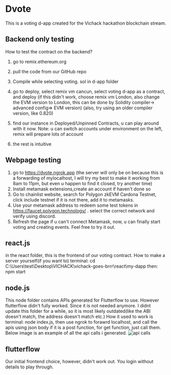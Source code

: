 # Dvote
This is a voting d-app created for the Vichack hackathon blockchain stream.
## Backend only testing
How to test the contract on the backend?

1. go to remix.ethereum.org
2. pull the code from our GitHub repo
3. Compile while selecting voting. sol in d-app folder
4. go to deploy, select remix vm cancun, select voting d-app as a contract, and deploy
(if this didn't work, choose remix vm London, also change the EVM version to London, this can be done by Solidity compiler-> advanced config=> EVM version)
(also, try using an older compiler version, like 0.820)

5. find our instance in Deployed/Unpinned Contracts, u can play around with it now.
Note: u can switch accounts under environment on the left, remix will prepare lots of account
6. the rest is intuitive

## Webpage testing

1. go to   https://dvote.ngrok.app      (the server will only be on because this is a forwarding of mylocalhost, I will try my best to make it working from 8am to 11pm, but even u happen to find it closed, try another time)
2. Install metamask extensions,create an account if haven't done so
3. Go to chainlist website, search for Polygon zkEVM Cardona Testnet, click include testnet if it is not there, add it to metamasks.
4. Use your metamask address to redeem some test tokens in https://faucet.polygon.technology/ . select the correct network and verify using discord.
5. Refresh the page if u can't connect Metamask, now, u can finally start voting and creating events. Feel free to try it out.

## react.js
in the react folder, this is the frontend of our voting contract.
How to make a server yourself(if you want to)
terminal:
cd C:\Users\test\Desktop\VICHACK\vichack-goes-brrr\react\my-dapp
then: npm start

## node.js
This node folder contains APIs generated for Flutterflow to use. However flutterflow didn't fully worked.
Since it is not needed anymore. I didnt update this folder for a while, so it is most likely outdated(like the ABI doesn't match, the address doesn't match etc.)
How it used to work is  terminal: node index.js, then use ngrok to forawrd localhost, and call the apis using json body if it is a post function, for get function, just call them. Below image
is an example of all the api calls i generated.
![api calls](https://github.com/user-attachments/assets/ef5bc2ba-a626-4c48-a977-8e4af4a81154)

## flutterflow
Our initial frontend choice, however, didn't work out. You login without details to play through.

